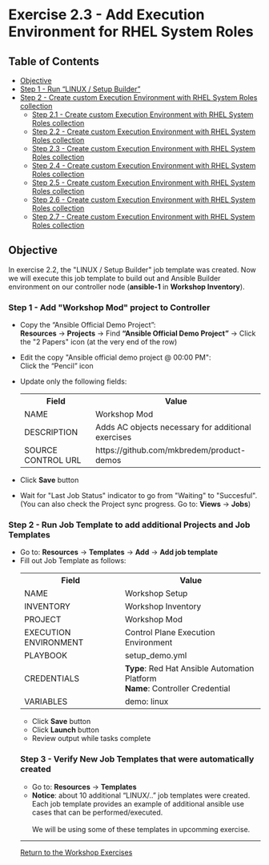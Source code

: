 # Exercise 2.3 - Add Execution Environment for RHEL System Roles

## Table of Contents

* [Objective](#objective)
* [Step 1 - Run “LINUX / Setup Builder”](#step-1---add-workshop-mod-project-to-controller)
* [Step 2 - Create custom Execution Environment with RHEL System Roles collection](#step-2---run-job-template-to-add-additional-projects-and-job-templates)
    * [Step 2.1 - Create custom Execution Environment with RHEL System Roles collection](#step-2---run-job-template-to-add-additional-projects-and-job-templates)
    * [Step 2.2 - Create custom Execution Environment with RHEL System Roles collection](#step-2---run-job-template-to-add-additional-projects-and-job-templates)
    * [Step 2.3 - Create custom Execution Environment with RHEL System Roles collection](#step-2---run-job-template-to-add-additional-projects-and-job-templates)
    * [Step 2.4 - Create custom Execution Environment with RHEL System Roles collection](#step-2---run-job-template-to-add-additional-projects-and-job-templates)
    * [Step 2.5 - Create custom Execution Environment with RHEL System Roles collection](#step-2---run-job-template-to-add-additional-projects-and-job-templates)
    * [Step 2.6 - Create custom Execution Environment with RHEL System Roles collection](#step-2---run-job-template-to-add-additional-projects-and-job-templates)
    * [Step 2.7 - Create custom Execution Environment with RHEL System Roles collection](#step-2---run-job-template-to-add-additional-projects-and-job-templates)

## Objective

In exercise 2.2, the "LINUX / Setup Builder" job template was created.  Now we will execute this job template to build out and Ansible Builder environment on our controller node (**ansible-1** in **Workshop Inventory**). 


### Step 1 - Add "Workshop Mod" project to Controller

* Copy the “Ansible Official Demo Project”:<br>
**Resources** → **Projects** → Find **“Ansible Official Demo Project”** → Click the "2 Papers" icon (at the very end of the row)
* Edit the copy "Ansible official demo project @ 00:00 PM":<br>
Click the “Pencil” icon 
* Update only the following fields:
&nbsp;&nbsp;&nbsp;&nbsp;&nbsp;<table>
    <tr>
      <th>Field</th>
      <th>Value</th>
    </tr>
    <tr>
      <td>NAME</td>
      <td>Workshop Mod</td>
    </tr>
    <tr>
      <td>DESCRIPTION</td>
      <td>Adds AC objects necessary for additional exercises</td>
    </tr>
    <tr>
      <td>SOURCE CONTROL URL</td>
      <td>https://github.com/mkbredem/product-demos</td>
    </tr>
  </table>

* Click **Save** button<br>
* Wait for "Last Job Status" indicator to go from "Waiting" to "Succesful".<br>
(You can also check the Project sync progress. Go to: **Views** -> **Jobs**)

### Step 2 - Run Job Template to add additional Projects and Job Templates

* Go to: **Resources** -> **Templates** -> **Add** -> **Add job template**<br>
* Fill out Job Template as follows:
&nbsp;&nbsp;&nbsp;&nbsp;&nbsp;<table>
    <tr>
      <th>Field</th>
      <th>Value</th>
    </tr>
    <tr>
      <td>NAME</td>
      <td>Workshop Setup</td>
    </tr>
    <tr>
      <td>INVENTORY</td>
      <td>Workshop Inventory</td>
    </tr>
    <tr>
      <td>PROJECT</td>
      <td>Workshop Mod</td>
    </tr>
    <tr>
      <td>EXECUTION ENVIRONMENT</td>
      <td>Control Plane Execution Environment</td>
    </tr>
    <tr>
      <td>PLAYBOOK</td>
      <td>setup_demo.yml</td>
    </tr>
    <tr>
      <td>CREDENTIALS</td>
      <td><strong>Type</strong>: Red Hat Ansible Automation Platform<br><strong>Name</strong>: Controller Credential</td>
    </tr>
  <tr>
      <td>VARIABLES</td>
      <td>demo: linux</td>
  </tr>
</table>

* Click **Save** button
* Click **Launch** button
* Review output while tasks complete

### Step 3 - Verify New Job Templates that were automatically created

* Go to: **Resources** -> **Templates**
* **Notice**: about 10 additional “LINUX/..” job templates were created.  Each job template provides an example of additional ansible use cases that can be performed/executed.<br><br>
We will be using some of these templates in upcomming exercise.

----

[Return to the Workshop Exercises](../README.md)
